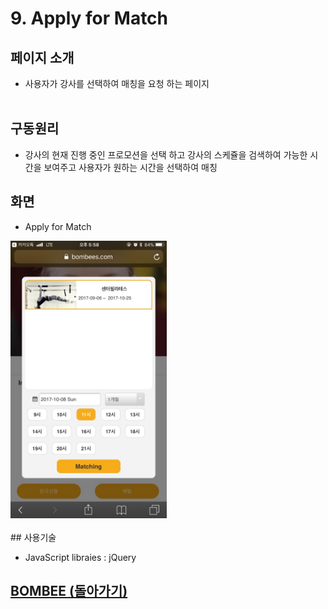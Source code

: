 # 9. Apply for Match

## 페이지 소개
* 사용자가 강사를 선택하여 매칭을 요청 하는 페이지
<br><br>
## 구동원리
* 강사의 현재 진행 중인 프로모션을 선택 하고 강사의 스케쥴을 검색하여 가능한 시간을 보여주고 사용자가 원하는 시간을 선택하여 매칭
## 화면
- Apply for Match

<img src="../Image/친구신청.jpg" width="250">
<br><br>
## 사용기술

* JavaScript libraies : jQuery<br>

## [BOMBEE (돌아가기)](../../README.md)<br>
